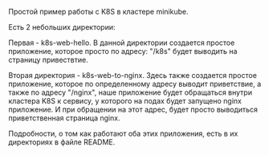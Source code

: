 Простой пример работы с K8S в кластере minikube.

Есть 2 небольших директории: 

Первая - k8s-web-hello. 
В данной директории создается простое приложение, которое просто по адресу: "/k8s" будет выводить на страницу привествтие.

Вторая директория - k8s-web-to-nginx. 
Здесь также создается простое приложение, которое по определенному адресу выводит приветствие, а также по адресу "/nginx", наше приложение будет обращаться внутри кластера K8S к сервису, у которого на подах будет запущено nginx приложение. И при обращении на этот адрес, будет просто выводиться приветственная страница nginx.

Подробности, о том как работают оба этих приложения, есть в их директориях в файле README.
